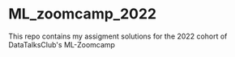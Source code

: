 # ML_zoomcamp_2022
This repo contains my assigment solutions for the 2022 cohort of DataTalksClub's ML-Zoomcamp
